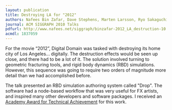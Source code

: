```yaml
---
layout: publication
title: Destroying LA for "2012"
authors: Nafees Bin Zafar, Dave Stephens, Marten Larsson, Ryo Sakaguchi, Michael Clive, Ram Sampath, Ken Museth, Dennis Blakey, Brian Gazdik, Robert Thomas
journal: ACM SIGGRAPH 2010 Talks
pdfurl: http://www.nafees.net/siggraph/binzafar-2012_LA_destruction-10.pdf
acmdl: 1837059
---
```

For the movie “2012”, Digital Domain was tasked with destroying its home city of
Los Angeles... digitally. The destruction effects would be seen up close, and
there had to be a lot of it. The solution involved turning to geometric
fracturing tools, and rigid body dynamics (RBD) simulations. However, this
sequence was going to require two orders of magnitude more detail than we had
accomplished before.

The talk presented an RBD simulation authoring system called "Drop". The
software had a node-based workflow that was very useful for FX artists, and
inspired many other developers and software packages. I received an [Academy
Award for Technical Achievement](http://www.oscars.org/news/21-scientific-and-technical-achievements-be-honored-academy-awardsr) for this work.
